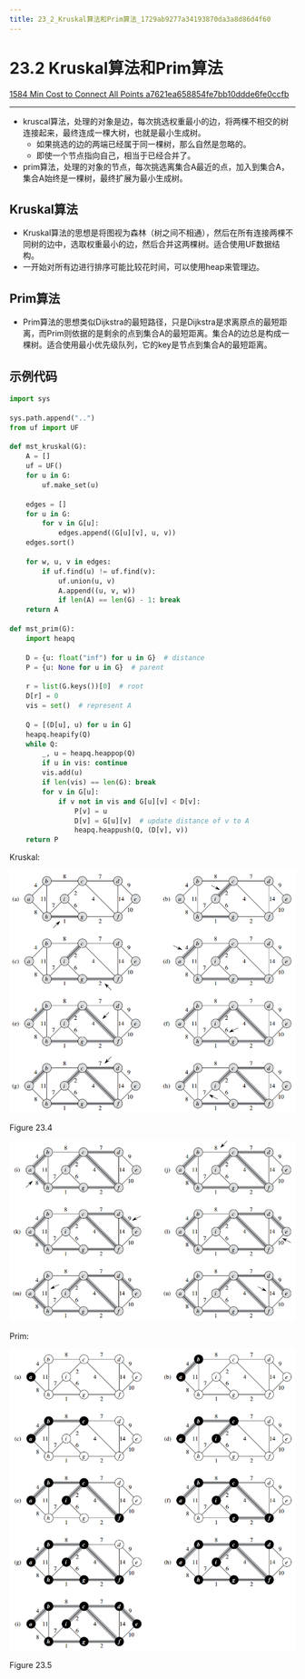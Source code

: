 ```yaml
---
title: 23_2_Kruskal算法和Prim算法_1729ab9277a34193870da3a8d86d4f60
---
```


# 23.2 Kruskal算法和Prim算法

[1584 Min Cost to Connect All Points a7621ea658854fe7bb10ddde6fe0ccfb](../../../OJ_online_judge/LeetCode/题目列表/1584%20Min%20Cost%20to%20Connect%20All%20Points%20a7621ea658854fe7bb10ddde6fe0ccfb.md)

---

- kruscal算法，处理的对象是边，每次挑选权重最小的边，将两棵不相交的树连接起来，最终连成一棵大树，也就是最小生成树。
    - 如果挑选的边的两端已经属于同一棵树，那么自然是忽略的。
    - 即使一个节点指向自己，相当于已经合并了。
- prim算法，处理的对象的节点，每次挑选离集合A最近的点，加入到集合A，集合A始终是一棵树，最终扩展为最小生成树。

## Kruskal算法

- Kruskal算法的思想是将图视为森林（树之间不相通），然后在所有连接两棵不同树的边中，选取权重最小的边，然后合并这两棵树。适合使用UF数据结构。
- 一开始对所有边进行排序可能比较花时间，可以使用heap来管理边。

## Prim算法

- Prim算法的思想类似Dijkstra的最短路径，只是Dijkstra是求离原点的最短距离，而Prim则依据的是剩余的点到集合A的最短距离。集合A的边总是构成一棵树。适合使用最小优先级队列，它的key是节点到集合A的最短距离。

## 示例代码

[](https://github.com/lzyerste/introduction_to_algorithms/blob/master/graph/mst.py)

```python
import sys

sys.path.append("..")
from uf import UF

def mst_kruskal(G):
    A = []
    uf = UF()
    for u in G:
        uf.make_set(u)

    edges = []
    for u in G:
        for v in G[u]:
            edges.append((G[u][v], u, v))
    edges.sort()

    for w, u, v in edges:
        if uf.find(u) != uf.find(v):
            uf.union(u, v)
            A.append((u, v, w))
            if len(A) == len(G) - 1: break
    return A

def mst_prim(G):
    import heapq

    D = {u: float("inf") for u in G}  # distance
    P = {u: None for u in G}  # parent

    r = list(G.keys())[0]  # root
    D[r] = 0
    vis = set()  # represent A

    Q = [(D[u], u) for u in G]
    heapq.heapify(Q)
    while Q:
        _, u = heapq.heappop(Q)
        if u in vis: continue
        vis.add(u)
        if len(vis) == len(G): break
        for v in G[u]:
            if v not in vis and G[u][v] < D[v]:
                P[v] = u
                D[v] = G[u][v]  # update distance of v to A
                heapq.heappush(Q, (D[v], v))
    return P
```

Kruskal:

![2022-05-02_11-24-47](assets/2022-05-02_11-24-47.png)

Figure 23.4

![Untitled 1](assets/2152b2a95509c1b603bfa497495e31c6.png)

Prim:

![Untitled 2](assets/3b99668456352f8a57714f74ca245820.png)

Figure 23.5